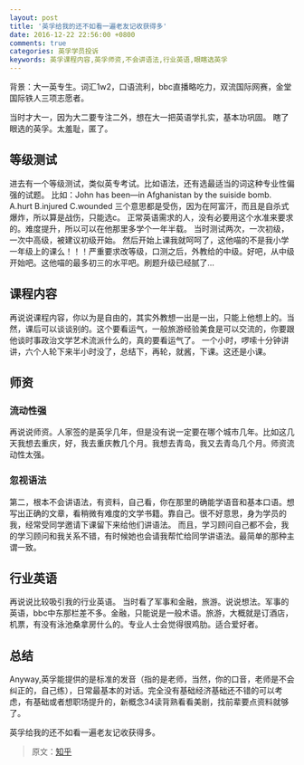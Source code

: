 ```yaml
---
layout: post
title: '英孚给我的还不如看一遍老友记收获得多'
date: 2016-12-22 22:56:00 +0800
comments: true
categories: 英孚学员投诉
keywords: 英孚课程内容,英孚师资,不会讲语法,行业英语,眼瞎选英孚
---
```

背景：大一英专生。词汇1w2，口语流利，bbc直播略吃力，双流国际网赛，金堂国际铁人三项志愿者。

当时才大一，因为大二要专注二外，想在大一把英语学扎实，基本功巩固。
瞎了眼选的英孚。太羞耻，匿了。
<!--more-->

## 等级测试

进去有一个等级测试，类似英专考试。比如语法，还有选最适当的词这种专业性偏强的试题。
比如：John has been—in Afghanistan by the suiside bomb.
A.hurt B.injured C.wounded 
三个意思都是受伤，因为在阿富汗，而且是自杀式爆炸，所以算是战伤，只能选c。
正常英语需求的人，没有必要用这个水准来要求的。难度提升，所以可以在他那里多学个一年半载。
当时测试两次，一次初级，一次中高级，被建议初级开始。
然后开始上课我就呵呵了，这他喵的不是我小学一年级上的课么！！！严重要求改等级，口测之后，外教给的中级。好吧，从中级开始吧。这他喵的最多初三的水平吧。刷题升级已经腻了…

## 课程内容

再说说课程内容，你以为是自由的，其实外教想一出是一出，只能上他想上的。当然，课后可以谈谈别的。这个要看运气，一般旅游经验美食是可以交流的，你要跟他谈时事政治文学艺术流派什么的，真的要看运气了。
一个小时，啰嗦十分钟讲讲，六个人轮下来半小时没了，总结下，再轮，就酱，下课。这还是小课。

## 师资

### 流动性强

再说说师资。人家签的是英孚几年，但是没有说一定要在哪个城市几年。比如这几天我想去重庆，好，我去重庆教几个月。我想去青岛，我又去青岛几个月。师资流动性太强。

### 忽视语法

第二，根本不会讲语法，有资料，自己看，你在那里的确能学语音和基本口语。想写出正确的文章，看稍微有难度的文学书籍。靠自己。很不好意思，身为学员的我，经常受同学邀请下课留下来给他们讲语法。
而且，学习顾问自己都不会，我的学习顾问和我关系不错，有时候她也会请我帮忙给同学讲语法。最简单的那种主谓一致。

## 行业英语

再说说比较吸引我的行业英语。
当时看了军事和金融，旅游。说说想法。军事的英语，bbc中东那栏差不多。金融，只能说是一般术语。旅游，大概就是订酒店，机票，有没有泳池桑拿房什么的。专业人士会觉得很鸡肋。适合爱好者。

## 总结

Anyway,英孚能提供的是标准的发音（指的是老师，当然，你的口音，老师是不会纠正的，自己练），日常最基本的对话。完全没有基础经济基础还不错的可以考虑，有基础或者想职场提升的，新概念34读背熟看看美剧，找前辈要点资料就够了。

英孚给我的还不如看一遍老友记收获得多。

> 原文：[知乎](https://www.zhihu.com)